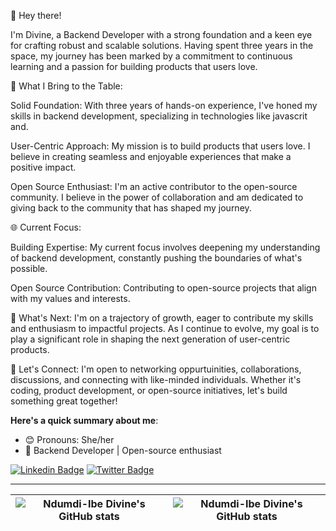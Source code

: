 👋 Hey there!

I'm Divine, a Backend Developer with a strong foundation and a keen eye for crafting robust and scalable solutions. Having spent three years in the space, my journey has been marked by a commitment to continuous learning and a passion for building products that users love.

🚀 What I Bring to the Table:

Solid Foundation: With three years of hands-on experience, I've honed my skills in backend development, specializing in technologies like javascrit and.

User-Centric Approach: My mission is to build products that users love. I believe in creating seamless and enjoyable experiences that make a positive impact.

Open Source Enthusiast: I'm an active contributor to the open-source community. I believe in the power of collaboration and am dedicated to giving back to the community that has shaped my journey.

🌐 Current Focus:

Building Expertise: My current focus involves deepening my understanding of backend development, constantly pushing the boundaries of what's possible.

Open Source Contribution: Contributing to open-source projects that align with my values and interests.

🌱 What's Next:
I'm on a trajectory of growth, eager to contribute my skills and enthusiasm to impactful projects. As I continue to evolve, my goal is to play a significant role in shaping the next generation of user-centric products.

🤝 Let's Connect:
I'm open to networking oppurtuinities, collaborations, discussions, and connecting with like-minded individuals. Whether it's coding, product development, or open-source initiatives, let's build something great together!

**Here's a quick summary about me**:

- 😊 Pronouns: She/her
- 🌱 Backend Developer | Open-source enthusiast
  
 [![Linkedin Badge](https://img.shields.io/badge/-divinendumdi-blue?style=for-the-badge&logo=Linkedin&logoColor=white&link=https://www.linkedin.com/in/divine-ndumdi-92900624b/)](https://www.linkedin.com/in/divine-ndumdi-92900624b/) [![Twitter Badge](https://img.shields.io/badge/-DivineNdumdi-1ca0f1?style=for-the-badge&logo=twitter&logoColor=white&link=https://twitter.com/DNdumdi)](https://twitter.com/DNdumdi)

---

| <img align="center" src="https://github-readme-stats.vercel.app/api?username=Ndumdi-IbeDivine&show_icons=true&include_all_commits=true&hide_border=true" alt="Ndumdi-Ibe Divine's GitHub stats" /> | <img align="center" src="https://github-readme-stats.vercel.app/api/top-langs/?username=Ndumdi-IbeDivine&langs_count=8&layout=compact&hide_border=true" alt="Ndumdi-Ibe Divine's GitHub stats" /> |
| ------------- | ------------- |
